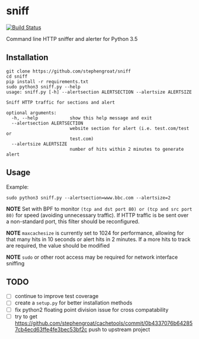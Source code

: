 # sniff
[![Build Status](https://travis-ci.com/stephengroat/sniff.svg?branch=master)](https://travis-ci.com/stephengroat/sniff)

Command line HTTP sniffer and alerter for Python 3.5

## Installation

```
git clone https://github.com/stephengroat/sniff
cd sniff
pip install -r requirements.txt
sudo python3 sniff.py --help
usage: sniff.py [-h] --alertsection ALERTSECTION --alertsize ALERTSIZE

Sniff HTTP traffic for sections and alert

optional arguments:
  -h, --help            show this help message and exit
  --alertsection ALERTSECTION
                        website section for alert (i.e. test.com/test or
                        test.com)
  --alertsize ALERTSIZE
                        number of hits within 2 minutes to generate alert
```

## Usage

Example:

```
sudo python3 sniff.py --alertsection=www.bbc.com --alertsize=2
```

**NOTE** Set with BPF to monitor `(tcp and dst port 80) or (tcp and src port 80)` for speed (avoiding unnecessary traffic). If HTTP traffic is be sent over a non-standard port, this filter should be reconfigured.

**NOTE** `maxcachesize` is currently set to 1024 for performance, allowing for that many hits in 10 seconds or alert hits in 2 minutes. If a more hits to track are required, the value should be modified

**NOTE** `sudo` or other root access may be required for network interface sniffing

## TODO

- [ ] continue to improve test coverage
- [ ] create a `setup.py` for better installation methods
- [ ] fix python2 floating point division issue for cross compatability
- [ ] try to get https://github.com/stephengroat/cachetools/commit/0b4337076b642857cb4ecd63ffe4fe3bec53bf2c push to upstream project
